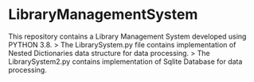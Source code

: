 # LibraryManagementSystem
This repository contains a Library Management System developed using PYTHON 3.8. > The LibrarySystem.py file contains implementation of Nested Dictionaries data structure for data processing. > The LibrarySystem2.py contains implementation of Sqlite Database for data processing. 
